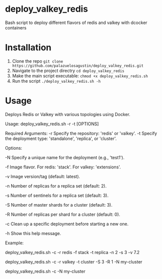 # deploy_valkey_redis
Bash script to deploy different flavors of redis and valkey with dcocker containers

# Installation

1. Clone the repo `git clone https://github.com/palazuelosagustin/deploy_valkey_redis.git`
2. Navigate to the project directry `cd deploy_valkey_redis`
3. Make the main script executable: `chmod +x deploy_valkey_redis.sh`
4. Run the script `./deploy_valkey_redis.sh -h`

# Usage

Deploys Redis or Valkey with various topologies using Docker.

Usage:
  deploy_valkey_redis.sh -r <repo> -t <type> [OPTIONS]

Required Arguments:
  -r <repo>           Specify the repository: 'redis' or 'valkey'.
  -t <type>           Specify the deployment type: 'standalone', 'replica', or 'cluster'.

Options:

  -N <name>           Specify a unique name for the deployment (e.g., 'test1').

  -f <flavor>         Image flavor. For redis: 'stack'. For valkey: 'extensions'.
  
  -v <version>        Image version/tag (default: latest).
  
  -n <num>            Number of replicas for a replica set (default: 2).
  
  -s <num>            Number of sentinels for a replica set (default: 3).
  
  -S <num>            Number of master shards for a cluster (default: 3).
  
  -R <num>            Number of replicas per shard for a cluster (default: 0).
  
  -c                  Clean up a specific deployment before starting a new one.

  -h                  Show this help message.

Example:

  deploy_valkey_redis.sh -c -r redis -f stack -t replica -n 2 -s 3 -v 7.2
  
  deploy_valkey_redis.sh -c -r valkey -t cluster -S 3 -R 1 -N my-cluster
  
  deploy_valkey_redis.sh -c -N my-cluster
